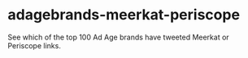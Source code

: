 # adagebrands-meerkat-periscope
See which of the top 100 Ad Age brands have tweeted Meerkat or Periscope links.
